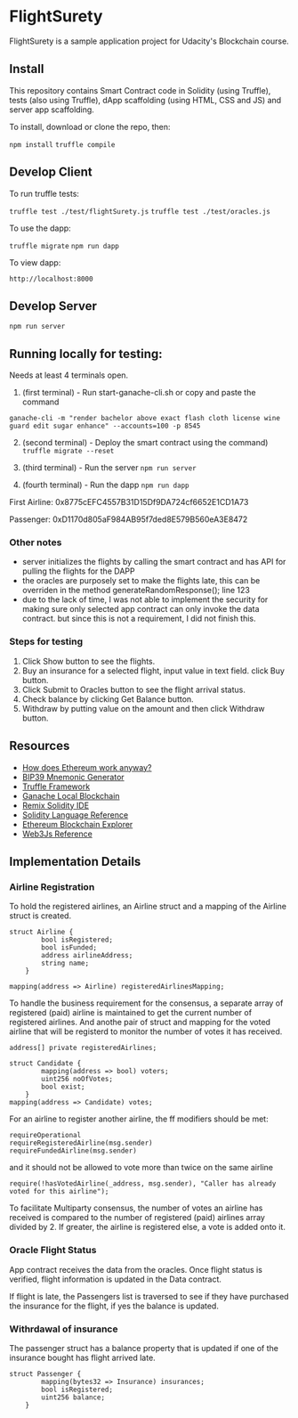 # FlightSurety

FlightSurety is a sample application project for Udacity's Blockchain course.

## Install

This repository contains Smart Contract code in Solidity (using Truffle), tests (also using Truffle), dApp scaffolding (using HTML, CSS and JS) and server app scaffolding.

To install, download or clone the repo, then:

`npm install`
`truffle compile`

## Develop Client

To run truffle tests:

`truffle test ./test/flightSurety.js`
`truffle test ./test/oracles.js`

To use the dapp:

`truffle migrate`
`npm run dapp`

To view dapp:

`http://localhost:8000`

## Develop Server

`npm run server`


## Running locally for testing:
Needs at least 4 terminals open.

1. (first terminal) - Run start-ganache-cli.sh or copy and paste the command 
```
ganache-cli -m "render bachelor above exact flash cloth license wine guard edit sugar enhance" --accounts=100 -p 8545
```

2. (second terminal) - Deploy the smart contract using the command) `truffle migrate --reset`

3. (third terminal) - Run the server `npm run server`

4. (fourth terminal) - Run the dapp `npm run dapp`


First Airline: 0x8775cEFC4557B31D15Df9DA724cf6652E1CD1A73

Passenger: 0xD1170d805aF984AB95f7ded8E579B560eA3E8472

### Other notes
- server initializes the flights by calling the smart contract and has API for pulling the flights for the DAPP
- the oracles are purposely set to make the flights late, this can be overriden in the method generateRandomResponse(); line 123
- due to the lack of time, I was not able to implement the security for making sure only selected app contract can only invoke the data contract. but since this is not a requirement, I did not finish this.

### Steps for testing
1. Click Show button to see the flights.
2. Buy an insurance for a selected flight, input value in text field. click Buy button.
3. Click Submit to Oracles button to see the flight arrival status.
4. Check balance by clicking Get Balance button.
5. Withdraw by putting value on the amount and then click Withdraw button.

## Resources

* [How does Ethereum work anyway?](https://medium.com/@preethikasireddy/how-does-ethereum-work-anyway-22d1df506369)
* [BIP39 Mnemonic Generator](https://iancoleman.io/bip39/)
* [Truffle Framework](http://truffleframework.com/)
* [Ganache Local Blockchain](http://truffleframework.com/ganache/)
* [Remix Solidity IDE](https://remix.ethereum.org/)
* [Solidity Language Reference](http://solidity.readthedocs.io/en/v0.4.24/)
* [Ethereum Blockchain Explorer](https://etherscan.io/)
* [Web3Js Reference](https://github.com/ethereum/wiki/wiki/JavaScript-API)

## Implementation Details

### Airline Registration

To hold the registered airlines, an Airline struct and a mapping of the Airline struct is created.

```
struct Airline {
        bool isRegistered;
        bool isFunded;
        address airlineAddress;
        string name;
    }

mapping(address => Airline) registeredAirlinesMapping;
```

To handle the business requirement for the consensus, a separate array of registered (paid) airline is maintained to get the current number of registered airlines. And anothe pair of struct and mapping for the voted airline that will be registerd to monitor the number of votes it has received.

```
address[] private registeredAirlines;

struct Candidate {
        mapping(address => bool) voters;
        uint256 noOfVotes;
        bool exist;
    }
mapping(address => Candidate) votes;
```

For an airline to register another airline, the ff modifiers should be met:
```
requireOperational
requireRegisteredAirline(msg.sender)
requireFundedAirline(msg.sender)
```
and it should not be allowed to vote more than twice on the same airline

```
require(!hasVotedAirline(_address, msg.sender), "Caller has already voted for this airline");
```

To facilitate Multiparty consensus, the number of votes an airline has received is compared to the number of registered (paid) airlines array divided by 2. If greater, the airline is registered else, a vote is added onto it.


### Oracle Flight Status

App contract receives the data from the oracles. Once flight status is verified, flight information is updated in the Data contract. 

If flight is late, the Passengers list is traversed to see if they have purchased the insurance for the flight, if yes the balance is updated.


### Withrdawal of insurance
The passenger struct has a balance property that is updated if one of the insurance bought has flight arrived late. 

```
struct Passenger {
        mapping(bytes32 => Insurance) insurances;
        bool isRegistered;
        uint256 balance;
    }

```

